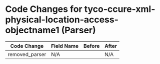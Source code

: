 # Code Changes for tyco-ccure-xml-physical-location-access-objectname1 (Parser)

| Code Change | Field Name | Before | After |
|-------------|------------|--------|-------|
| removed_parser | N/A |  | N/A |
